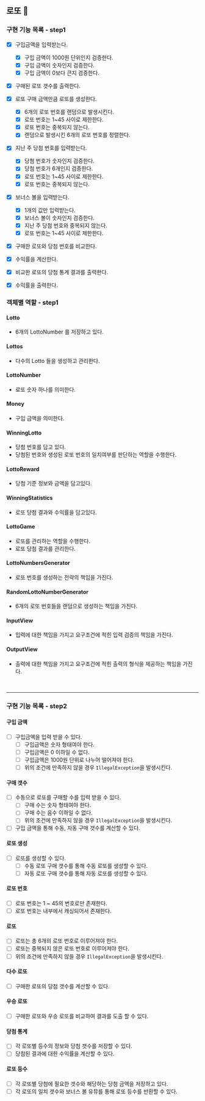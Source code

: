 ## 로또 🎱

### 구현 기능 목록 - step1

- [x] 구입금액을 입력받는다.
  - [x] 구입 금액이 1000원 단위인지 검증한다.
  - [x] 구입 금액이 숫자인지 검증한다.
  - [x] 구입 금액이 0보다 큰지 검증한다.
- [x] 구매된 로또 갯수를 출력한다.
- [x] 로또 구매 금액만큼 로또를 생성한다.
  - [x] 6개의 로또 번호를 랜덤으로 발생시킨다.
  - [x] 로또 번호는 1~45 사이로 제한한다.
  - [x] 로또 번호는 중복되지 않는다.
  - [x] 랜덤으로 발생시킨 6개의 로또 번호를 정렬한다.
- [x] 지난 주 당첨 번호를 입력받는다.
  - [x] 당첨 번호가 숫자인지 검증한다.
  - [x] 당첨 번호가 6개인지 검증한다.
  - [x] 로또 번호는 1~45 사이로 제한한다.
  - [x] 로또 번호는 중복되지 않는다.
- [x] 보너스 볼을 입력받는다.
  - [x] 1개의 값만 입력받는다.
  - [x] 보너스 볼이 숫자인지 검증한다.
  - [x] 지난 주 당첨 번호와 중복되지 않는다.
  - [x] 로또 번호는 1~45 사이로 제한한다.
- [x] 구매한 로또와 당첨 번호를 비교한다.
- [x] 수익률을 계산한다.
- [x] 비교한 로또의 당첨 통계 결과를 출력한다.
- [x] 수익률을 출력한다.


### 객체별 역할 - step1

#### Lotto
- 6개의 LottoNumber 를 저장하고 있다.

#### Lottos
- 다수의 Lotto 들을 생성하고 관리한다.

#### LottoNumber
- 로또 숫자 하나를 의미한다.

#### Money
- 구입 금액을 의미한다.

#### WinningLotto
- 당첨 번호를 담고 있다.
- 당첨된 번호와 생성된 로또 번호의 일치여부를 판단하는 역할을 수행한다.

#### LottoReward
- 당첨 기준 정보와 금액을 담고있다.

#### WinningStatistics
- 로또 당첨 결과와 수익률을 담고있다.

#### LottoGame
- 로또를 관리하는 역할을 수행한다.
- 로또 당첨 결과를 관리한다.

#### LottoNumbersGenerator
- 로또 번호를 생성하는 전략의 책임을 가진다.

#### RandomLottoNumberGenerator
- 6개의 로또 번호들을 랜덤으로 생성하는 책임을 가진다.

#### InputView 
- 입력에 대한 책임을 가지고 요구조건에 적힌 입력 검증의 책임을 가진다.

#### OutputView
- 출력에 대한 책임을 가지고 요구조건에 적힌 출력의 형식을 제공하는 책임을 가진다.

<br>
<hr>


### 구현 기능 목록 - step2

#### 구입 금액

- [ ] 구입금액을 입력 받을 수 있다.
  - [ ] 구입급액은 숫자 형태여야 한다.
  - [ ] 구입금액은 0 이하일 수 없다.
  - [ ] 구입금액은 1000원 단위로 나누어 떨어져야 한다.
  - [ ] 위의 조건에 만족하지 않을 경우 `IllegalException`을 발생시킨다.

#### 구매 갯수

- [ ] 수동으로 로또를 구매할 수를 입력 받을 수 있다.
  - [ ] 구매 수는 숫자 형태여야 한다.
  - [ ] 구매 수는 음수 이하일 수 없다.
  - [ ] 위의 조건에 만족하지 않을 경우 `IllegalException`을 발생시킨다.

- [ ] 구입 금액을 통해 수동, 자동 구매 갯수를 계산할 수 있다.

#### 로또 생성

- [ ] 로또를 생성할 수 있다.
  - [ ] 수동 로또 구매 갯수를 통해 수동 로또를 생성할 수 있다.
  - [ ] 자동 로또 구매 갯수를 통해 자동 로또를 생성할 수 있다.

#### 로또 번호

- [ ] 로또 번호는 1 ~ 45의 번호로만 존재한다.
- [ ] 로또 번호는 내부에서 캐싱되어서 존재한다.

#### 로또

- [ ] 로또는 총 6개의 로또 번호로 이루어져야 한다.
- [ ] 로또는 중복되지 않은 로또 번호로 이루어져야 한다.
- [ ] 위의 조건에 만족하지 않을 경우 `IllegalException`을 발생시킨다.

#### 다수 로또

- [ ] 구매한 로또의 당첨 갯수를 계산할 수 있다.

#### 우승 로또

- [ ] 구매한 로또와 우승 로또를 비교하여 결과를 도출 할 수 있다.

#### 당첨 통계

- [ ] 각 로또별 등수의 정보와 당첨 갯수를 저장할 수 있다.
- [ ] 당첨된 결과에 대한 수익률을 계산할 수 있다.

#### 로또 등수

- [ ] 각 로또별 당첨에 필요한 갯수와 해당하는 당첨 금액을 저장하고 있다.
- [ ] 각 로또의 일치 갯수와 보너스 볼 유뮤를 통해 로또 등수를 반환할 수 있다.